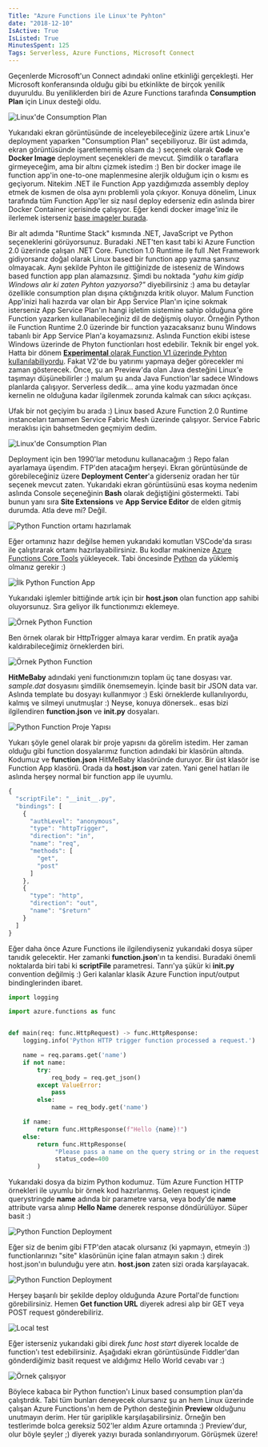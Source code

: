 ```yaml
---
Title: "Azure Functions ile Linux'te Pyhton"
date: "2018-12-10"
IsActive: True
IsListed: True
MinutesSpent: 125
Tags: Serverless, Azure Functions, Microsoft Connect
---
```


Geçenlerde Microsoft'un Connect adındaki online etkinliği gerçekleşti. Her Microsoft konferansında olduğu gibi bu etkinlikte de birçok yenilik duyuruldu. Bu yeniliklerden biri de Azure Functions tarafında **Consumption Plan** için Linux desteği oldu. 

![Linux'de Consumption Plan](media/Azure-Functions-Linux-Python/consumption-plan-linux.png)

Yukarıdaki ekran görüntüsünde de inceleyebileceğiniz üzere artık Linux'e deployment yaparken "Consumption Plan" seçebiliyoruz. Bir üst adımda, ekran görüntüsünde işaretlememiş olsam da :) seçenek olarak **Code** ve **Docker Image** deployment seçenekleri de mevcut. Şimdilik o taraflara girmeyeceğim, ama bir altını çizmek istedim :) Ben bir docker image ile function app'in one-to-one maplenmesine alerjik olduğum için o kısmı es geçiyorum. Nitekim .NET ile Function App yazdığımızda assembly deploy etmek de kısmen de olsa aynı problemli yola çıkıyor. Konuya dönelim, Linux tarafında tüm Function App'ler siz nasıl deploy ederseniz edin aslında birer Docker Container içerisinde çalışıyor. Eğer kendi docker image'iniz ile ilerlemek isterseniz [base imageler burada](https://hub.docker.com/r/microsoft/azure-functions/). 

Bir alt adımda "Runtime Stack" kısmında .NET, JavaScript ve Python seçeneklerini görüyorsunuz. Buradaki .NET'ten kasıt tabi ki Azure Function 2.0 üzerinde çalışan .NET Core. Function 1.0 Runtime ile full .Net Framework gidiyorsanız doğal olarak Linux based bir function app yazma şansınız olmayacak. Aynı şekilde Pyhton ile gittiğinizde de isteseniz de Windows based function app plan alamazsınız. Şimdi bu noktada *"yahu kim gidip Windows alır ki zaten Pyhton yazıyorsa?"* diyebilirsiniz :) ama bu detaylar özellikle consumption plan dışına çıktığınızda kritik oluyor. Malum Function App'inizi hali hazırda var olan bir App Service Plan'ın içine sokmak isterseniz App Service Plan'ın hangi işletim sistemine sahip olduğuna göre Function yazarken kullanabileceğiniz dil de değişmiş oluyor. Örneğin Python ile Function Runtime 2.0 üzerinde bir function yazacaksanız bunu Windows tabanlı bir App Service Plan'a koyamazsınız. Aslında Function ekibi istese Windows üzerinde de Phyton functionları host edebilir. Teknik bir engel yok. Hatta bir dönem [**Experimental** olarak Function V1 üzerinde Pyhton kullanılabiliyordu](https://github.com/yokawasa/azure-functions-python-samples/blob/master/docs/create-function-app-in-azure-portal.md). Fakat V2'de bu yatırımı yapmaya değer görecekler mi zaman gösterecek. Önce, şu an Preview'da olan Java desteğini Linux'e taşımayı düşünebilirler :) malum şu anda Java Function'lar sadece Windows planlarda çalışıyor. Serverless dedik... ama yine kodu yazmadan önce kernelin ne olduğuna kadar ilgilenmek zorunda kalmak can sıkıcı açıkçası.

Ufak bir not geçiyim bu arada :) Linux based Azure Function 2.0 Runtime instanceları tamamen Service Fabric Mesh üzerinde çalışıyor. Service Fabric meraklısı için bahsetmeden geçmiyim dedim. 

![Linux'de Consumption Plan](media/Azure-Functions-Linux-Python/consumption-plan-linux-2.png)

Deployment için ben 1990'lar metodunu kullanacağım :) Repo falan ayarlamaya üşendim. FTP'den atacağım herşeyi. Ekran görüntüsünde de görebileceğiniz üzere **Deployment Center**'a giderseniz oradan her tür seçenek mevcut zaten. Yukarıdaki ekran görüntüsünü esas koyma nedenim aslında Console seçeneğinin **Bash** olarak değiştiğini göstermekti. Tabi bunun yanı sıra **Site Extensions** ve **App Service Editor** de elden gitmiş durumda. Atla deve mi? Değil.

![Python Function ortamı hazırlamak](media/Azure-Functions-Linux-Python/ornek-python.png)

Eğer ortamınız hazır değilse hemen yukarıdaki komutları VSCode'da sırası ile çalıştırarak ortamı hazırlayabilirsiniz. Bu kodlar makinenize [Azure Functions Core Tools](https://docs.microsoft.com/en-us/azure/azure-functions/functions-run-local#v2) yükleyecek. Tabi öncesinde [Python](https://www.python.org/downloads/) da yüklemiş olmanız gerekir :)

![İlk Python Function App](media/Azure-Functions-Linux-Python/ornek-python-function-app.png)

Yukarıdaki işlemler bittiğinde artık için bir **host.json** olan function app sahibi oluyorsunuz. Sıra geliyor ilk functionımızı eklemeye.

![Örnek Python Function](media/Azure-Functions-Linux-Python/ornek-python-function.png)

Ben örnek olarak bir HttpTrigger almaya karar verdim. En pratik ayağa kaldırabileceğimiz örneklerden biri.

![Örnek Python Function](media/Azure-Functions-Linux-Python/ornek-python-function2.png)

**HitMeBaby** adındaki yeni functionımızın toplam üç tane dosyası var. *sample.dat* dosyasını şimdilik önemsemeyin. İçinde basit bir JSON data var. Aslında template bu dosyayı kullanmıyor :) Eski örneklerde kullanılıyordu, kalmış ve silmeyi unutmuşlar :) Neyse, konuya dönersek.. esas bizi ilgilendiren **function.json** ve **__init__.py** dosyaları. 

![Python Function Proje Yapısı](media/Azure-Functions-Linux-Python/ornek-python-function3.png)

Yukarı şöyle genel olarak bir proje yapısnı da görelim istedim. Her zaman olduğu gibi function dosyalarımız function adındaki bir klasörün altında. Kodumuz ve **function.json** HitMeBaby klasöründe duruyor. Bir üst klasör ise Function App klasörü. Orada da **host.json** var zaten. Yani genel hatları ile aslında herşey normal bir function app ile uyumlu.

```javascript
{
  "scriptFile": "__init__.py",
  "bindings": [
    {
      "authLevel": "anonymous",
      "type": "httpTrigger",
      "direction": "in",
      "name": "req",
      "methods": [
        "get",
        "post"
      ]
    },
    {
      "type": "http",
      "direction": "out",
      "name": "$return"
    }
  ]
}
```

Eğer daha önce Azure Functions ile ilgilendiyseniz yukarıdaki dosya süper tanıdık gelecektir. Her zamanki **function.json**'ın ta kendisi. Buradaki önemli noktalarda biri tabi ki **scriptFile** parametresi. Tanrı'ya şükür ki **__init__.py** convention değilmiş :) Geri kalanlar klasik Azure Function input/output bindinglerinden ibaret. 

```python
import logging

import azure.functions as func


def main(req: func.HttpRequest) -> func.HttpResponse:
    logging.info('Python HTTP trigger function processed a request.')

    name = req.params.get('name')
    if not name:
        try:
            req_body = req.get_json()
        except ValueError:
            pass
        else:
            name = req_body.get('name')

    if name:
        return func.HttpResponse(f"Hello {name}!")
    else:
        return func.HttpResponse(
             "Please pass a name on the query string or in the request body",
             status_code=400
        )
```

Yukarıdaki dosya da bizim Python kodumuz. Tüm Azure Function HTTP örnekleri ile uyumlu bir örnek kod hazırlanmış. Gelen request içinde querystringde **name** adında bir parametre varsa, veya body'de **name** attribute varsa alınıp **Hello Name** denerek response döndürülüyor. Süper basit :)

![Python Function Deployment](media/Azure-Functions-Linux-Python/ornek-python-function-deployment.png)

Eğer siz de benim gibi FTP'den atacak olursanız (ki yapmayın, etmeyin :)) functionlarınızı "site" klasörünün içine falan atmayın sakın :) direk host.json'ın bulunduğu yere atın. **host.json** zaten sizi orada karşılayacak.

![Python Function Deployment](media/Azure-Functions-Linux-Python/ornek-python-function-deployment2.png)

Herşey başarılı bir şekilde deploy olduğunda Azure Portal'de functionı görebilirsiniz. Hemen **Get function URL** diyerek adresi alıp bir GET veya POST request gönderebiliriz.

![Local test](media/Azure-Functions-Linux-Python/localtest.png)

Eğer isterseniz yukarıdaki gibi direk *func host start* diyerek localde de function'ı test edebilirsiniz. Aşağıdaki ekran görüntüsünde Fiddler'dan gönderdiğimiz basit request ve aldığımız Hello World cevabı var :)

![Örnek çalışıyor](media/Azure-Functions-Linux-Python/sample-req-resp.png)

Böylece kabaca bir Python function'ı Linux based consumption plan'da çalıştırdık. Tabi tüm bunları deneyecek olursanız şu an hem Linux üzerinde çalışan Azure Functions'ın hem de Python desteğinin **Preview** olduğunu unutmayın derim. Her tür gariplikle karşılaşabilirsiniz. Örneğin ben testlerimde bolca gereksiz 502'ler aldım Azure ortamında :) Preview'dur, olur böyle şeyler ;) diyerek yazıyı burada sonlandırıyorum. Görüşmek üzere!

